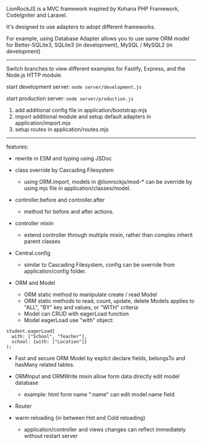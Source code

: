 LionRockJS is a MVC framework inspired by Kohana PHP Framework, CodeIgniter and Laravel.

It's designed to use adapters to adopt different frameworks. 

For example, using Database Adapter allows you to use same ORM model for Better-SQLite3, SQLite3 (in development), MySQL / MySQL2 (in development)

---

Switch branches to view different examples for Fastify, Express, and the Node.js HTTP module.

start development server:
``node server/development.js``

start production server:
``node server/production.js``


1. add additional config file in application/bootstrap.mjs
2. import additional module and setup default adapters in application/import.mjs
3. setup routes in application/routes.mjs

---

features:

- rewrite in ESM and typing using JSDoc

- class override by Cascading Filesystem
  - using ORM.import, models in @lionrockjs/mod-* can be override by using mjs file in application/classes/model.

- controller.before and controller.after
  - method for before and after actions.

- controller mixin
  - extend controller through multiple mixin, rather than complex inherit parent classes
 
- Central.config
  - similar to Cascading Filesystem, config can be override from application/config folder.

- ORM and Model
  - ORM static method to manipulate create / read Model
  - ORM static methods to read, count, update, delete Models applies to "ALL", "BY" key and values, or "WITH" criteria
  - Model can CRUD with eagerLoad function
  - Model eagerLoad use "with" object:
````
student.eagerLoad{
  with: ["School", "Teacher"],
  school: {with: ["Location"]}
);
 ````
  - Fast and secure ORM Model by explict declare fields, belongsTo and hasMany related tables.
  - ORMInput and ORMWrite mixin allow form data directly edit model database
    - example: html form name ":name" can edit model.name field

- Router

- warm reloading (in between Hot and Cold reloading)
  - application/controller and views changes can reflect immediately without restart server
